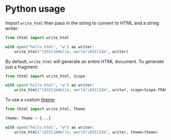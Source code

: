 # Python usage

Import `write_html` then pass in the string to convert to HTML and a string writer:

```python
from thtml import write_html

with open("hello.html", "w") as writer:
    write_html("\033[1mHello, world!\033[22m", writer)
```

By default, `write_html` will generate an entire HTML document. To generate just a fragment:

```python
from thtml import write_html, Scope

with open("hello.html", "w") as writer:
    write_html("\033[1mHello, world!\033[22m", writer, scope=Scope.FRAGMENT)
```

To use a custom [theme](theme.md):

```python
from thtml import write_html, Theme

theme: Theme = {...}

with open("hello.html", "w") as writer:
    write_html("\033[1mHello, world!\033[22m", writer, theme=theme)
```
